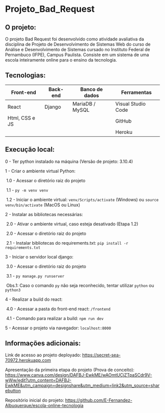 # Projeto_Bad_Request

## O projeto:

O projeto Bad Request foi desenvolvido como atividade avaliativa da disciplina de Projeto de Desenvolvimento de Sistemas Web do curso de Análise e Desenvolvimento de Sistemas cursado no Instituto Federal de Pernambuco (IFPE), Campus Paulista. Consiste em um sistema de uma escola inteiramente online para o ensino da tecnologia.

## Tecnologias:

| Front-end      | Back-end | Banco de dados  | Ferramentas        |
| -------------- | -------- | --------------- | ------------------ |
| React          | Django   | MariaDB / MySQL | Visual Studio Code |
| Html, CSS e JS |          |                 | GitHub             |
|                |          |                 | Heroku             |

## Execução local:

0 - Ter python instalado na máquina (Versão de projeto: 3.10.4)

1 - Criar o ambiente virtual Python:

​	1.0 - Acessar o diretório raiz do projeto

​	1.1 - `py -m venv venv`

​	1.2 - Iniciar o ambiente virtual: `venv/Scripts/activate` (Windows) ou `source venv/bin/activate` (MacOS ou Linux)

2 - Instalar as bibliotecas necessárias:

​	2.0 - Ativar o ambiente virtual, caso esteja desativado (Etapa 1.2)

​	2.0 - Acessar o diretório raiz do projeto

​	2.1 - Instalar bibliotecas do requirements.txt: `pip install -r requirements.txt`

3 - Iniciar o servidor local django:

​	3.0 - Acessar o diretório raiz do projeto

​	3.1 - `py manage.py runserver`

​	Obs.1: Caso o comando `py` não seja reconhecido, tentar utilizar `python` ou `python3`

4 - Realizar a build do react:

​	4.0 - Acessar a pasta do front-end react: `/frontend`

​	4.1 - Comando para realizar a build: `npm run dev`

5 - Acessar o projeto via navegador: `localhost:8000`

## Informações adicionais:

Link de acesso ao projeto deployado: https://secret-sea-70972.herokuapp.com

Apresentação da primeira etapa do projeto (Prova de conceito): https://www.canva.com/design/DAFBJ-EwkME/wAOmtUCjZTpaSCdr9V-wWw/edit?utm_content=DAFBJ-EwkME&utm_campaign=designshare&utm_medium=link2&utm_source=sharebutton

Repositório inicial do projeto: https://github.com/E-Fernandez-Albuquerque/escola-online-tecnologia

